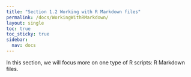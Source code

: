 ```yaml
---
title: "Section 1.2 Working with R Markdown files"
permalink: /docs/WorkingWithRMarkdown/
layout: single
toc: true
toc_sticky: true
sidebar:
  nav: docs
---
```


In this section, we will focus more on one type of R scripts: R Markdown files.